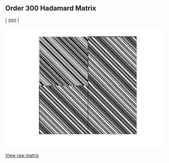 ## Order 300 Hadamard Matrix

| 300 |

<img src="300.png" class="img-responsive" alt=""> 

[View raw matrix](order300.txt)
